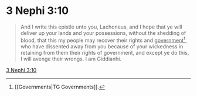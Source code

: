 # 3 Nephi 3:10

> And I write this epistle unto you, Lachoneus, and I hope that ye will deliver up your lands and your possessions, without the shedding of blood, that this my people may recover their rights and <u>government</u>[^a], who have dissented away from you because of your wickedness in retaining from them their rights of government, and except ye do this, I will avenge their wrongs. I am Giddianhi.

[3 Nephi 3:10](https://www.churchofjesuschrist.org/study/scriptures/bofm/3-ne/3?lang=eng&id=p10#p10)


[^a]: [[Governments|TG Governments]].  
